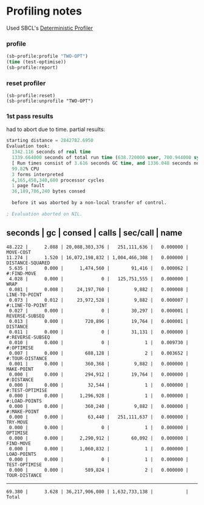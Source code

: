 # Profiling notes

Used SBCL's [Deterministic Profiler](http://www.sbcl.org/1.0/manual/Deterministic-Profiler.html#Deterministic-Profiler)

### profile

```lisp
(sb-profile:profile "TWO-OPT")
(time (test-optimise))
(sb-profile:report)
```

### reset profiler

```
(sb-profile:reset)
(sb-profile:unprofile "TWO-OPT")
```

### 1st pass results

had to abort due to time. partial results:

```lisp
starting distance = 2842782.6950
Evaluation took:
  1342.116 seconds of real time
  1339.664000 seconds of total run time (638.720000 user, 700.944000 system)
  [ Run times consist of 3.616 seconds GC time, and 1336.048 seconds non-GC time. ]
  99.82% CPU
  3 forms interpreted
  4,165,458,340,680 processor cycles
  1 page fault
  36,189,786,240 bytes consed
  
  before it was aborted by a non-local transfer of control.
  
; Evaluation aborted on NIL.
```

  seconds  |     gc     |     consed     |     calls     |  sec/call  |  name  
--------------------------------------------------------------------
    48.222 |      2.088 | 20,088,303,376 |   251,111,636 |   0.000000 | MOVE-COST
    11.274 |      1.520 | 16,072,198,832 | 1,004,466,308 |   0.000000 | DISTANCE-SQUARED
     5.635 |      0.000 |      1,474,560 |        91,416 |   0.000062 | #:FIND-MOVE
     4.028 |      0.000 |              0 |   125,751,555 |   0.000000 | WRAP
     0.081 |      0.008 |     24,197,760 |         9,882 |   0.000008 | LINE-TO-POINT
     0.073 |      0.012 |     23,972,528 |         9,882 |   0.000007 | #:LINE-TO-POINT
     0.027 |      0.000 |              0 |        30,297 |   0.000001 | REVERSE-SUBSEQ
     0.013 |      0.000 |        720,896 |        19,764 |   0.000001 | DISTANCE
     0.011 |      0.000 |              0 |        31,131 |   0.000000 | #:REVERSE-SUBSEQ
     0.010 |      0.000 |              0 |             1 |   0.009730 | #:OPTIMISE
     0.007 |      0.000 |        688,128 |             2 |   0.003652 | #:TOUR-DISTANCE
     0.001 |      0.000 |        360,368 |         9,882 |   0.000000 | MAKE-POINT
     0.000 |      0.000 |        294,912 |        19,764 |   0.000000 | #:DISTANCE
     0.000 |      0.000 |         32,544 |             1 |   0.000000 | #:TEST-OPTIMISE
     0.000 |      0.000 |      1,296,928 |             1 |   0.000000 | #:LOAD-POINTS
     0.000 |      0.000 |        360,240 |         9,882 |   0.000000 | #:MAKE-POINT
     0.000 |      0.000 |         63,440 |   251,111,637 |   0.000000 | TRY-MOVE
     0.000 |      0.000 |              0 |             1 |   0.000000 | OPTIMISE
     0.000 |      0.000 |      2,290,912 |        60,092 |   0.000000 | FIND-MOVE
     0.000 |      0.000 |      1,060,832 |             1 |   0.000000 | LOAD-POINTS
     0.000 |      0.000 |              0 |             1 |   0.000000 | TEST-OPTIMISE
     0.000 |      0.000 |        589,824 |             2 |   0.000000 | TOUR-DISTANCE
--------------------------------------------------------------------
    69.380 |      3.628 | 36,217,906,080 | 1,632,733,138 |            | Total




